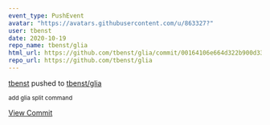 ```yaml
---
event_type: PushEvent
avatar: "https://avatars.githubusercontent.com/u/863327?"
user: tbenst
date: 2020-10-19
repo_name: tbenst/glia
html_url: https://github.com/tbenst/glia/commit/00164106e664d322b900d333696619854542ef45
repo_url: https://github.com/tbenst/glia
---
```


<a href='https://github.com/tbenst' target='_blank'>tbenst</a> pushed to <a href='https://github.com/tbenst/glia' target='_blank'>tbenst/glia</a>

<small>add glia split command</small>

<a href='https://github.com/tbenst/glia/commit/00164106e664d322b900d333696619854542ef45' target='_blank'>View Commit</a>